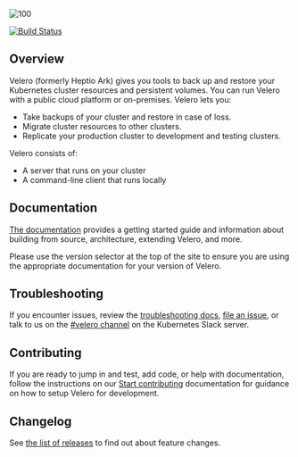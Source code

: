 ![100]

[![Build Status][1]][2]

## Overview

Velero (formerly Heptio Ark) gives you tools to back up and restore your Kubernetes cluster resources and persistent volumes. You can run Velero with a public cloud platform or on-premises. Velero lets you:

* Take backups of your cluster and restore in case of loss.
* Migrate cluster resources to other clusters.
* Replicate your production cluster to development and testing clusters.

Velero consists of:

* A server that runs on your cluster
* A command-line client that runs locally

## Documentation

[The documentation][29] provides a getting started guide and information about building from source, architecture, extending Velero, and more.

Please use the version selector at the top of the site to ensure you are using the appropriate documentation for your version of Velero.

## Troubleshooting

If you encounter issues, review the [troubleshooting docs][30], [file an issue][4], or talk to us on the [#velero channel][25] on the Kubernetes Slack server.

## Contributing

If you are ready to jump in and test, add code, or help with documentation, follow the instructions on our [Start contributing][31] documentation for guidance on how to setup Velero for development.

## Changelog

See [the list of releases][6] to find out about feature changes.

[1]: https://travis-ci.org/vmware-tanzu/velero.svg?branch=master
[2]: https://travis-ci.org/vmware-tanzu/velero
[4]: https://github.com/vmware-tanzu/velero/issues
[6]: https://github.com/vmware-tanzu/velero/releases
[9]: https://kubernetes.io/docs/setup/
[10]: https://kubernetes.io/docs/tasks/tools/install-kubectl/#install-with-homebrew-on-macos
[11]: https://kubernetes.io/docs/tasks/tools/install-kubectl/#tabset-1
[12]: https://github.com/kubernetes/kubernetes/blob/master/cluster/addons/dns/README.md
[14]: https://github.com/kubernetes/kubernetes
[24]: https://groups.google.com/forum/#!forum/projectvelero
[25]: https://kubernetes.slack.com/messages/velero
[29]: https://velero.io/docs/
[30]: https://velero.io/docs/troubleshooting
[31]: https://velero.io/docs/start-contributing
[100]: https://velero.io/docs/master/img/velero.png
